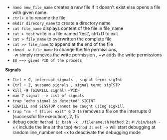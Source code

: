 - `nano new_file_name`
  creates a new file if it doesn't exist else opens a file with given name.
- `ctrl+ o` to rename the file
- `mkdir direcory_name` to create a directory name
- `cat file_name` displays content of the file in file_name
- `cat > test` write in a file named 'test', ctrl+D to exit 
- `cat > file_name` to overwritten the complete file
- `cat >> file_name` to append at the end of the file
- `chmod -w file_name` to change the file permissions, <br>-w simply removes the write permission , +w adds the write permissions
- ```$$ ==> gives PID of the process```

**Signals**
- `Ctrl + C, interrupt signals , signal term: sigInt`
- `Ctrl + Z, suspend signals , signal term: sigTSTP`
- `kill -9 (SIGKILL signal) <PID>`
- `man 7 signal --> List of signals`
- `trap "echo signal is detected" SIGINT`
- `SIGKILL and SIGSTOP cannot be caught using sigkill`
- `trap "rm -f $file: exit" 0 2 15`
  removes a file on the interrupts 0 (successful file execution), 2, 15
- debug code: 
  `Method 1: bash -x ./filename.sh`
  `Method 2:` `#!/bin/bash -x` ( include the line at the top)
  `Method 3:` `set -x` will start debugging at random line_number
  set +x to deactivate the debugging mode

